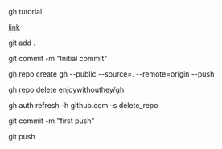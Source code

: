 gh tutorial

[link](https://www.youtube.com/watch?v=1yjbTgsnxLk)

git add .

git commit -m "Initial commit"

gh repo create gh --public --source=. --remote=origin --push

gh repo delete enjoywithouthey/gh

gh auth refresh -h github.com -s delete_repo

git commit -m "first push"

git push